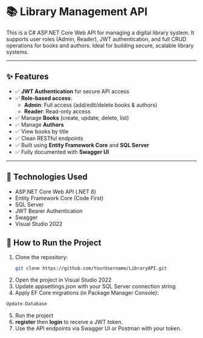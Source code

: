 # 📚 Library Management API

This is a C# ASP.NET Core Web API for managing a digital library system. It supports user roles (Admin, Reader), JWT authentication, and full CRUD operations for books and authors. Ideal for building secure, scalable library systems.

---

## ✨ Features

- ✅ **JWT Authentication** for secure API access
- ✅ **Role-based access**:
  - **Admin**: Full access (add/edit/delete books & authors)
  - **Reader**: Read-only access
- ✅ Manage **Books** (create, update, delete, list)
- ✅ Manage **Authors**
- ✅ View books by title
- ✅ Clean RESTful endpoints
- ✅ Built using **Entity Framework Core** and **SQL Server**
- ✅ Fully documented with **Swagger UI**

---

## 🧱 Technologies Used

- ASP.NET Core Web API (.NET 8)
- Entity Framework Core (Code First)
- SQL Server
- JWT Bearer Authentication
- Swagger 
- Visual Studio 2022

## 🚀 How to Run the Project

1. Clone the repository:
   ```bash
   git clone https://github.com/YourUsername/LibraryAPI.git
2. Open the project in Visual Studio 2022
3. Update appsettings.json with your SQL Server connection string
4. Apply EF Core migrations (in Package Manager Console):
  ```bash
  Update-Database
  ```
5. Run the project 
6. **register** then **login** to receive a JWT token.
7. Use the API endpoints via Swagger UI or Postman with your token.
